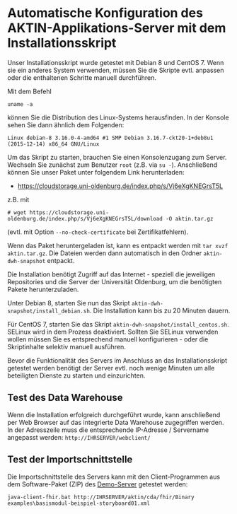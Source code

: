 ﻿Automatische Konfiguration des AKTIN-Applikations-Server mit dem Installationsskript
===============================================

Unser Installationsskript wurde getestet mit Debian 8 und CentOS 7.
Wenn sie ein anderes System verwenden, müssen Sie die Skripte evtl. 
anpassen oder die enthaltenen Schritte manuell durchführen.

Mit dem Befehl 
```
uname -a
```
können Sie die Distribution des Linux-Systems herausfinden. 
In der Konsole sehen Sie dann ähnlich dem Folgenden: 
```
Linux debian-8 3.16.0-4-amd64 #1 SMP Debian 3.16.7-ckt20-1+deb8u1 (2015-12-14) x86_64 GNU/Linux
```

Um das Skript zu starten, brauchen Sie einen Konsolenzugang zum Server.
Wechseln Sie zunächst zum Benutzer `root` (z.B. via `su -`). Anschließend
können Sie unser Paket unter folgendem Link herunterladen:

- https://cloudstorage.uni-oldenburg.de/index.php/s/Vj6eXgKNEGrsT5L

z.B. mit 

```
# wget https://cloudstorage.uni-oldenburg.de/index.php/s/Vj6eXgKNEGrsT5L/download -O aktin.tar.gz
```
(evtl. mit Option `--no-check-certificate` bei Zertifikatfehlern).

Wenn das Paket heruntergeladen ist, kann es entpackt werden mit 
`tar xvzf aktin.tar.gz`. Die Dateien werden dann automatisch in 
den Ordner `aktin-dwh-snapshot` entpackt.

Die Installation benötigt Zugriff auf das Internet - speziell die jeweiligen 
Repositories und die Server der Universität Oldenburg, um die benötigten Pakete 
herunterzuladen.

Unter Debian 8, starten Sie nun das Skript `aktin-dwh-snapshot/install_debian.sh`.
Die Installation kann bis zu 20 Minuten dauern. 

Für CentOS 7, starten Sie das Skript `aktin-dwh-snapshot/install_centos.sh`. 
SELinux wird in dem Prozess deaktiviert. Sollten Sie SELinux verwenden wollen 
müssen Sie es entsprechend manuell konfigurieren - oder die Skriptinhalte 
selektiv manuell ausführen.


Bevor die Funktionalität des Servers im Anschluss an das Installationsskript 
getestet werden benötigt der Server evtl. noch wenige Minuten um alle 
beteiligten Dienste zu starten und einzurichten.

Test des Data Warehouse
-----------------------
Wenn die Installation erfolgreich durchgeführt wurde, kann
anschließend per Web Browser auf das integrierte Data 
Warehouse zugegriffen werden. In der Adresszeile muss die 
entsprechende IP-Adresse / Servername angepasst werden:
`http://IHRSERVER/webclient/`


Test der Importschnittstelle
----------------------------
Die Importschnittstelle des Servers kann mit den Client-Programmen
aus dem Software-Paket (ZIP) des [Demo-Server](demo-server.html)
getestet werden:

```
java-client-fhir.bat http://IHRSERVER/aktin/cda/fhir/Binary examples\basismodul-beispiel-storyboard01.xml
```
